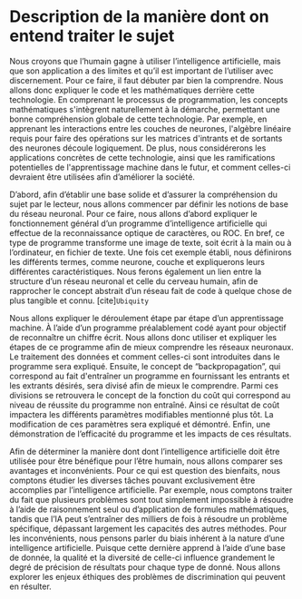 # Description de la manière dont on entend traiter le sujet

Nous croyons que l’humain gagne à utiliser l’intelligence artificielle, mais que son application a des limites et qu’il est important de l’utiliser avec discernement. Pour ce faire, il faut débuter par bien la comprendre. Nous allons donc expliquer le code et les mathématiques derrière cette technologie. En comprenant le processus de programmation, les concepts mathématiques s'intègrent naturellement à la démarche, permettant une bonne compréhension globale de cette technologie. Par exemple, en apprenant les interactions entre les couches de neurones, l'algèbre linéaire requis pour faire des opérations sur les matrices d'intrants et de sortants des neurones découle logiquement. De plus, nous considérerons les applications concrètes de cette technologie, ainsi que les ramifications potentielles de l'apprentissage machine dans le futur, et comment celles-ci devraient être utilisées afin d’améliorer la société.

D’abord, afin d’établir une base solide et d’assurer la compréhension du sujet par le lecteur, nous allons commencer par définir les notions de base du réseau neuronal. Pour ce faire, nous allons d’abord expliquer le fonctionnement général d’un programme d’intelligence artificielle qui effectue de la reconnaissance optique de caractères, ou ROC. En bref, ce type de programme transforme une image de texte, soit écrit à la main ou à l’ordinateur, en fichier de texte. Une fois cet exemple établi, nous définirons les différents termes, comme neurone, couche et expliquerons leurs différentes caractéristiques. Nous ferons également un lien entre la structure d’un réseau neuronal et celle du cerveau humain, afin de rapprocher le concept abstrait d’un réseau fait de code à quelque chose de plus tangible et connu. [cite]`Ubiquity`

Nous allons expliquer le déroulement étape par étape d’un apprentissage machine. À l’aide d’un programme préalablement codé ayant pour objectif de reconnaître un chiffre écrit. Nous allons donc utiliser et expliquer les étapes de ce programme afin de mieux comprendre les réseaux neuronaux. Le  traitement des données et comment celles-ci sont introduites dans le programme sera expliqué. Ensuite, le concept de “backpropagation”, qui correspond au fait d'entraîner un programme en fournissant les entrants et les extrants désirés, sera divisé afin de mieux le comprendre.  Parmi ces divisions se retrouvera le concept de la fonction du coût qui correspond au niveau de réussite du programme non entraîné. Ainsi ce résultat de coût impactera les différents paramètres modifiables mentionné plus tôt. La modification de ces paramètres sera expliqué et démontré. Enfin, une démonstration de l’efficacité du programme et les impacts de ces résultats.

Afin de déterminer la manière dont dont l’intelligence artificielle doit être utilisée pour être bénéfique pour l’être humain, nous allons comparer ses avantages et inconvénients. Pour ce qui est question des bienfaits, nous comptons étudier les diverses tâches pouvant exclusivement être accomplies par l’intelligence artificielle. Par exemple, nous comptons traiter du fait que plusieurs problèmes sont tout simplement impossible à résoudre à l’aide de raisonnement seul ou d’application de formules mathématiques, tandis que l’IA peut s’entraîner des milliers de fois à résoudre un problème spécifique, dépassant largement les capacités des autres méthodes. Pour les inconvénients, nous pensons parler du biais inhérent à la nature d’une intelligence artificielle. Puisque cette dernière apprend à l’aide d’une base de donnée, la qualité et la diversité de celle-ci influence grandement le degré de précision de résultats pour chaque type de donné. Nous allons explorer les enjeux éthiques des problèmes de discrimination qui peuvent en résulter.
